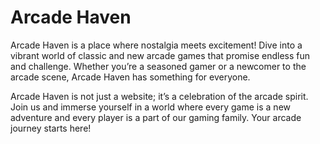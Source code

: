 # Arcade Haven
Arcade Haven is a place where nostalgia meets excitement! Dive into a vibrant world of classic and new arcade games that promise endless fun and challenge. Whether you’re a seasoned gamer or a newcomer to the arcade scene, Arcade Haven has something for everyone.

Arcade Haven is not just a website; it’s a celebration of the arcade spirit. Join us and immerse yourself in a world where every game is a new adventure and every player is a part of our gaming family. Your arcade journey starts here!